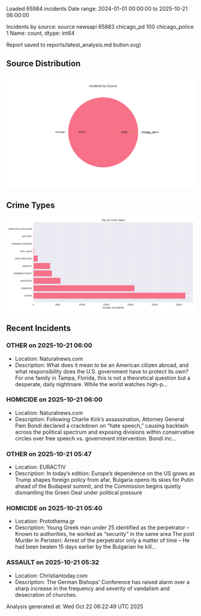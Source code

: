 
Loaded 65984 incidents
Date range: 2024-01-01 00:00:00 to 2025-10-21 06:00:00

Incidents by source:
source
newsapi           65883
chicago_pd          100
chicago_police        1
Name: count, dtype: int64

Report saved to reports/latest_analysis.md
bution.svg)

## Source Distribution
![Source Distribution](images/source_distribution.svg)

## Crime Types
![Crime Types](images/crime_types.svg)

## Recent Incidents

### OTHER on 2025-10-21 06:00
- Location: Naturalnews.com
- Description: What does it mean to be an American citizen abroad, and what responsibility does the U.S. government have to protect its own? For one family in Tampa, Florida, this is not a theoretical question but a desperate, daily nightmare. While the world watches high-p…


### HOMICIDE on 2025-10-21 06:00
- Location: Naturalnews.com
- Description: Following Charlie Kirk’s assassination, Attorney General Pam Bondi declared a crackdown on “hate speech,” causing backlash across the political spectrum and exposing divisions within conservative circles over free speech vs. government intervention. Bondi inc…


### OTHER on 2025-10-21 05:47
- Location: EURACTIV
- Description: In today’s edition: Europe’s dependence on the US grows as Trump shapes foreign policy from afar, Bulgaria opens its skies for Putin ahead of the Budapest summit, and the Commission begins quietly dismantling the Green Deal under political pressure


### HOMICIDE on 2025-10-21 05:40
- Location: Protothema.gr
- Description: Young Greek man under 25 identified as the perpetrator – Known to authorities, he worked as “security” in the same area
The post Murder in Peristeri: Arrest of the perpetrator only a matter of time – He had been beaten 15 days earlier by the Bulgarian he kill…


### ASSAULT on 2025-10-21 05:32
- Location: Christiantoday.com
- Description: The German Bishops’ Conference has raised alarm over a sharp increase in the frequency and severity of vandalism and desecration of churches.

Analysis generated at: Wed Oct 22 06:22:49 UTC 2025

